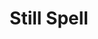 ---
title: "Still Spell"

feat:
  types: ["Metamagic"]
  benefit: |
    A stilled spell can be cast with no somatic components.

    Spells without somatic components are not affected.

    A stilled spell uses up a spell slot one level higher than the spell's actual level.
---